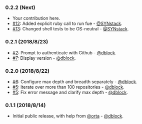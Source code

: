 ### 0.2.2 (Next)

* Your contribution here.
* [#12](https://github.com/dblock/fue/issues/12): Added explicit ruby call to run fue - [@SYNstack](https://github.com/SYNstack).
* [#13](https://github.com/dblock/fue/issues/13): Changed shell tests to be OS-neutral - [@SYNstack](https://github.com/SYNstack).

### 0.2.1 (2018/8/23)

* [#2](https://github.com/dblock/fue/issues/2): Prompt to authenticate with Github - [@dblock](https://github.com/dblock).
* [#7](https://github.com/dblock/fue/issues/7): Display version - [@dblock](https://github.com/dblock).

### 0.2.0 (2018/8/22)

* [#6](https://github.com/dblock/fue/issues/6): Configure max depth and breadth separately - [@dblock](https://github.com/dblock).
* [#5](https://github.com/dblock/fue/issues/5): Iterate over more than 100 repositories - [@dblock](https://github.com/dblock).
* [#5](https://github.com/dblock/fue/issues/5): Fix error message and clarify max depth - [@dblock](https://github.com/dblock).

### 0.1.1 (2018/8/14)

* Initial public release, with help from [@orta](https://github.com/orta) - [@dblock](https://github.com/dblock).
